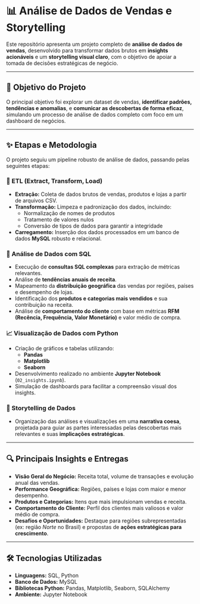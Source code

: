 # 📊 Análise de Dados de Vendas e Storytelling

Este repositório apresenta um projeto completo de **análise de dados de vendas**, desenvolvido para transformar dados brutos em **insights acionáveis** e um **storytelling visual claro**, com o objetivo de apoiar a tomada de decisões estratégicas de negócio.

---

## 🎯 Objetivo do Projeto

O principal objetivo foi explorar um dataset de vendas, **identificar padrões, tendências e anomalias**, e **comunicar as descobertas de forma eficaz**, simulando um processo de análise de dados completo com foco em um dashboard de negócios.

---

## ✨ Etapas e Metodologia

O projeto seguiu um pipeline robusto de análise de dados, passando pelas seguintes etapas:

### 🔄 ETL (Extract, Transform, Load)

- **Extração:** Coleta de dados brutos de vendas, produtos e lojas a partir de arquivos CSV.
- **Transformação:** Limpeza e padronização dos dados, incluindo:
  - Normalização de nomes de produtos
  - Tratamento de valores nulos
  - Conversão de tipos de dados para garantir a integridade
- **Carregamento:** Inserção dos dados processados em um banco de dados **MySQL** robusto e relacional.

### 🧠 Análise de Dados com SQL

- Execução de **consultas SQL complexas** para extração de métricas relevantes.
- Análise de **tendências anuais de receita**.
- Mapeamento da **distribuição geográfica** das vendas por regiões, países e desempenho de lojas.
- Identificação dos **produtos e categorias mais vendidos** e sua contribuição na receita.
- Análise de **comportamento do cliente** com base em métricas **RFM (Recência, Frequência, Valor Monetário)** e valor médio de compra.

### 📈 Visualização de Dados com Python

- Criação de gráficos e tabelas utilizando:
  - **Pandas**
  - **Matplotlib**
  - **Seaborn**
- Desenvolvimento realizado no ambiente **Jupyter Notebook** (`02_insights.ipynb`).
- Simulação de dashboards para facilitar a compreensão visual dos insights.

### 🧾 Storytelling de Dados

- Organização das análises e visualizações em uma **narrativa coesa**, projetada para guiar as partes interessadas pelas descobertas mais relevantes e suas **implicações estratégicas**.

---

## 🔍 Principais Insights e Entregas

- **Visão Geral do Negócio:** Receita total, volume de transações e evolução anual das vendas.
- **Performance Geográfica:** Regiões, países e lojas com maior e menor desempenho.
- **Produtos e Categorias:** Itens que mais impulsionam vendas e receita.
- **Comportamento do Cliente:** Perfil dos clientes mais valiosos e valor médio de compra.
- **Desafios e Oportunidades:** Destaque para regiões subrepresentadas (ex: região *Norte* no Brasil) e propostas de **ações estratégicas para crescimento**.

---

## 🛠️ Tecnologias Utilizadas

- **Linguagens:** SQL, Python  
- **Banco de Dados:** MySQL  
- **Bibliotecas Python:** Pandas, Matplotlib, Seaborn, SQLAlchemy  
- **Ambiente:** Jupyter Notebook
